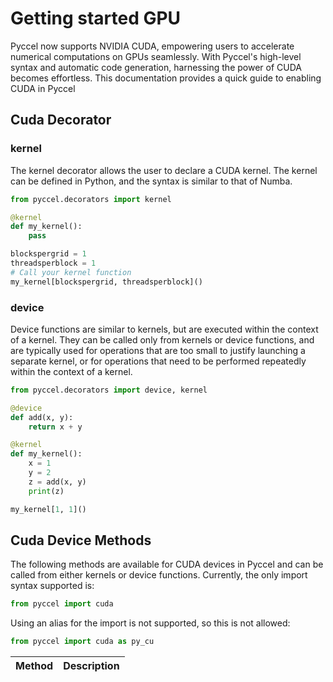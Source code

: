 # Getting started GPU

Pyccel now supports NVIDIA CUDA, empowering users to accelerate numerical computations on GPUs seamlessly. With Pyccel's high-level syntax and automatic code generation, harnessing the power of CUDA becomes effortless. This documentation provides a quick guide to enabling CUDA in Pyccel

## Cuda Decorator

### kernel

The kernel decorator allows the user to declare a CUDA kernel. The kernel can be defined in Python, and the syntax is similar to that of Numba.

```python
from pyccel.decorators import kernel

@kernel
def my_kernel():
    pass

blockspergrid = 1
threadsperblock = 1
# Call your kernel function
my_kernel[blockspergrid, threadsperblock]()

```

### device

Device functions are similar to kernels, but are executed within the context of a kernel. They can be called only from kernels or device functions, and are typically used for operations that are too small to justify launching a separate kernel, or for operations that need to be performed repeatedly within the context of a kernel.

```python
from pyccel.decorators import device, kernel

@device
def add(x, y):
    return x + y

@kernel
def my_kernel():
    x = 1
    y = 2
    z = add(x, y)
    print(z)

my_kernel[1, 1]()

```
## Cuda Device Methods
The following methods are available for CUDA devices in Pyccel and can be called from either kernels or device functions. Currently, the only import syntax supported is:
```python
from pyccel import cuda
```
Using an alias for the import is not supported, so this is not allowed:

```python
from pyccel import cuda as py_cu
```

| Method | Description |
|--------|-------------|






